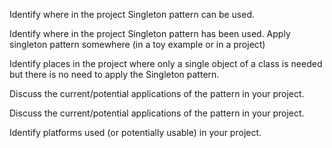 <div id="singleton_what">

Identify where in the project Singleton pattern can be used.

</div>


<div id="singleton_implementation">

Identify where in the project Singleton pattern has been used. Apply singleton pattern somewhere (in a toy example or in a project)

</div>


<div id="singleton_evaluation">

Identify places in the project where only a single object of a class is needed but there is no need to apply the Singleton pattern.

</div>


<div id="facade_what">

Discuss the current/potential applications of the pattern in your project.

</div>


<div id="command_what">

Discuss the current/potential applications of the pattern in your project.

</div>


<div id="platforms_what">

Identify platforms used (or potentially usable) in your project.

</div>